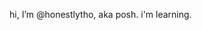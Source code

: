 hi, I’m @honestlytho, aka posh.
i'm learning.


<!---
honestlytho/honestlytho is a ✨ special ✨ repository because its `README.md` (this file) appears on your GitHub profile.
You can click the Preview link to take a look at your changes.
--->
